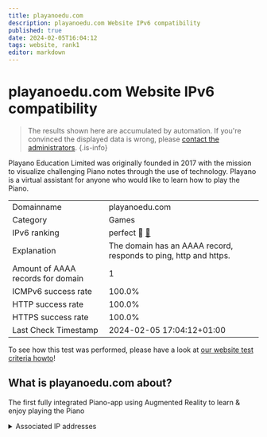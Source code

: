 ```yaml
---
title: playanoedu.com
description: playanoedu.com Website IPv6 compatibility
published: true
date: 2024-02-05T16:04:12
tags: website, rank1
editor: markdown
---
```


# playanoedu.com Website IPv6 compatibility

> The results shown here are accumulated by automation. If you're convinced the displayed data is wrong, please [contact the administrators](/howto/chat). 
{.is-info}

Playano Education Limited was originally founded in 2017 with the mission to visualize challenging Piano notes through the use of technology.  Playano is a virtual assistant for anyone who would like to learn how to play the Piano.


|   |   |
| - | - |
| Domainname | playanoedu.com
| Category | Games |
| IPv6 ranking | perfect :1st_place_medal: [🔗](/howto/ranking) |
| Explanation | The domain has an AAAA record, responds to ping, http and https. |
| Amount of AAAA records for domain | 1 |
| ICMPv6 success rate | 100.0%|
| HTTP success rate | 100.0% |
| HTTPS success rate | 100.0% |
| Last Check Timestamp | 2024-02-05 17:04:12+01:00 |

To see how this test was performed, please have a look at [our website test criteria howto](/howto/testcriteria/website)!


## What is playanoedu.com about?
The first fully integrated Piano-app using Augmented Reality to learn & enjoy playing the Piano



<details>
<summary>Associated IP addresses</summary>

2001:4dd0:28d4:5000::18

</details>
